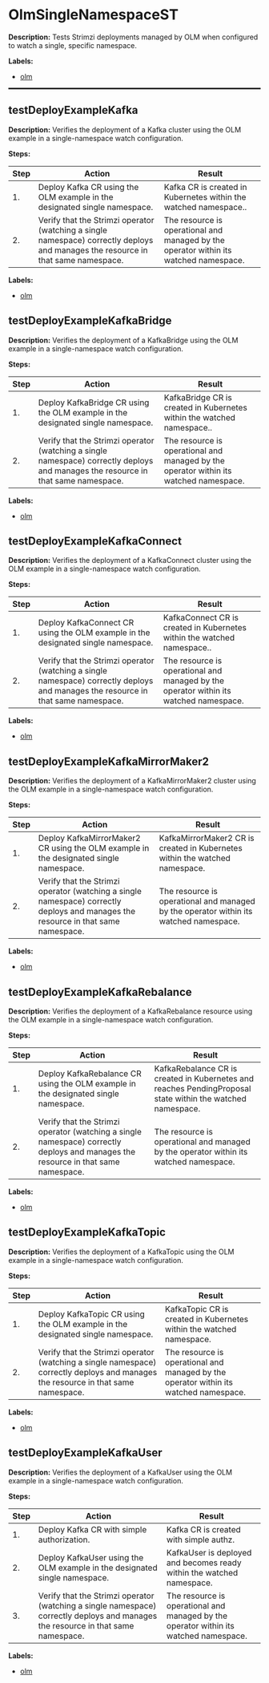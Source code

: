 # OlmSingleNamespaceST

**Description:** Tests Strimzi deployments managed by OLM when configured to watch a single, specific namespace.

**Labels:**

* [olm](labels/olm.md)

<hr style="border:1px solid">

## testDeployExampleKafka

**Description:** Verifies the deployment of a Kafka cluster using the OLM example in a single-namespace watch configuration.

**Steps:**

| Step | Action | Result |
| - | - | - |
| 1. | Deploy Kafka CR using the OLM example in the designated single namespace. | Kafka CR is created in Kubernetes within the watched namespace.. |
| 2. | Verify that the Strimzi operator (watching a single namespace) correctly deploys and manages the resource in that same namespace. | The resource is operational and managed by the operator within its watched namespace. |

**Labels:**

* [olm](labels/olm.md)


## testDeployExampleKafkaBridge

**Description:** Verifies the deployment of a KafkaBridge using the OLM example in a single-namespace watch configuration.

**Steps:**

| Step | Action | Result |
| - | - | - |
| 1. | Deploy KafkaBridge CR using the OLM example in the designated single namespace. | KafkaBridge CR is created in Kubernetes within the watched namespace.. |
| 2. | Verify that the Strimzi operator (watching a single namespace) correctly deploys and manages the resource in that same namespace. | The resource is operational and managed by the operator within its watched namespace. |

**Labels:**

* [olm](labels/olm.md)


## testDeployExampleKafkaConnect

**Description:** Verifies the deployment of a KafkaConnect cluster using the OLM example in a single-namespace watch configuration.

**Steps:**

| Step | Action | Result |
| - | - | - |
| 1. | Deploy KafkaConnect CR using the OLM example in the designated single namespace. | KafkaConnect CR is created in Kubernetes within the watched namespace.. |
| 2. | Verify that the Strimzi operator (watching a single namespace) correctly deploys and manages the resource in that same namespace. | The resource is operational and managed by the operator within its watched namespace. |

**Labels:**

* [olm](labels/olm.md)


## testDeployExampleKafkaMirrorMaker2

**Description:** Verifies the deployment of a KafkaMirrorMaker2 cluster using the OLM example in a single-namespace watch configuration.

**Steps:**

| Step | Action | Result |
| - | - | - |
| 1. | Deploy KafkaMirrorMaker2 CR using the OLM example in the designated single namespace. | KafkaMirrorMaker2 CR is created in Kubernetes within the watched namespace. |
| 2. | Verify that the Strimzi operator (watching a single namespace) correctly deploys and manages the resource in that same namespace. | The resource is operational and managed by the operator within its watched namespace. |

**Labels:**

* [olm](labels/olm.md)


## testDeployExampleKafkaRebalance

**Description:** Verifies the deployment of a KafkaRebalance resource using the OLM example in a single-namespace watch configuration.

**Steps:**

| Step | Action | Result |
| - | - | - |
| 1. | Deploy KafkaRebalance CR using the OLM example in the designated single namespace. | KafkaRebalance CR is created in Kubernetes and reaches PendingProposal state within the watched namespace. |
| 2. | Verify that the Strimzi operator (watching a single namespace) correctly deploys and manages the resource in that same namespace. | The resource is operational and managed by the operator within its watched namespace. |

**Labels:**

* [olm](labels/olm.md)


## testDeployExampleKafkaTopic

**Description:** Verifies the deployment of a KafkaTopic using the OLM example in a single-namespace watch configuration.

**Steps:**

| Step | Action | Result |
| - | - | - |
| 1. | Deploy KafkaTopic CR using the OLM example in the designated single namespace. | KafkaTopic CR is created in Kubernetes within the watched namespace. |
| 2. | Verify that the Strimzi operator (watching a single namespace) correctly deploys and manages the resource in that same namespace. | The resource is operational and managed by the operator within its watched namespace. |

**Labels:**

* [olm](labels/olm.md)


## testDeployExampleKafkaUser

**Description:** Verifies the deployment of a KafkaUser using the OLM example in a single-namespace watch configuration.

**Steps:**

| Step | Action | Result |
| - | - | - |
| 1. | Deploy Kafka CR with simple authorization. | Kafka CR is created with simple authz. |
| 2. | Deploy KafkaUser using the OLM example in the designated single namespace. | KafkaUser is deployed and becomes ready within the watched namespace. |
| 3. | Verify that the Strimzi operator (watching a single namespace) correctly deploys and manages the resource in that same namespace. | The resource is operational and managed by the operator within its watched namespace. |

**Labels:**

* [olm](labels/olm.md)

